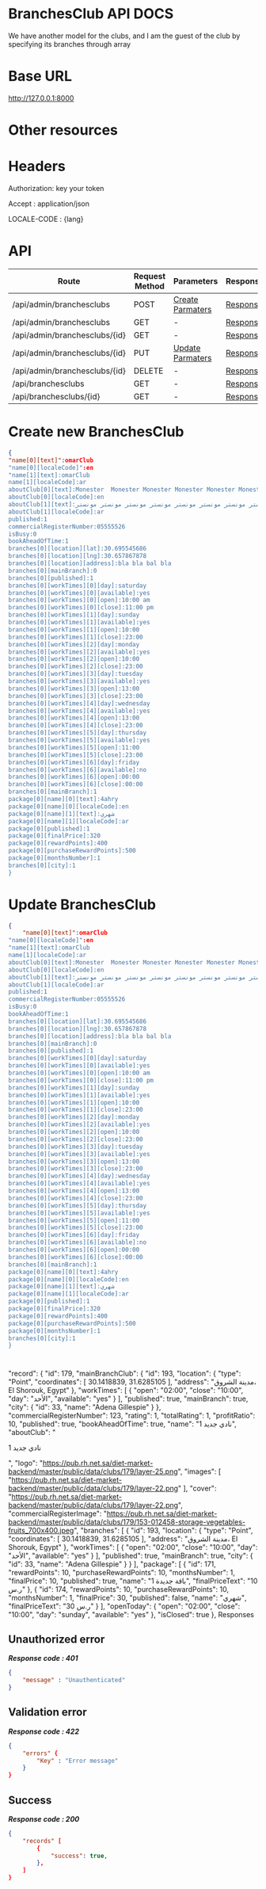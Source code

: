 # BranchesClub API DOCS
 We have another model for the clubs, and I am the guest of the club by specifying its branches through array

# Base URL
http://127.0.0.1:8000

# Other resources 

 
# Headers

Authorization: key your token

Accept : application/json

LOCALE-CODE : {lang}


# API 

| Route                        | Request Method | Parameters | Response  |
| -----------                  | -----------    |----------- |---------- |
| /api/admin/branchesclubs            | POST           |  [Create Parmaters](#Create)|[Response](#Response)|
| /api/admin/branchesclubs | GET           |-|  [Response](#Response)         |
|/api/admin/branchesclubs/{id}         | GET           |  - |  [Response](#Response)         |
|/api/admin/branchesclubs/{id}        |PUT           |  [Update Parmaters](#Update)|[Response](#Response)     |
|/api/admin/branchesclubs/{id}        |DELETE           |  -|[Response](#Response)| 
|/api/branchesclubs        |GET           |-| [Response](#Response)|
|/api/branchesclubs/{id}        |GET           |-|[Response](#Response)|


# <a name="Create"> </a> Create new BranchesClub 

```json
{
"name[0][text]":omarClub
"name[0][localeCode]":en
"name[1][text]:omarClub
name[1][localeCode]:ar
aboutClub[0][text]:Monester  Monester Monester Monester Monester Monester  Monester Monester Monester Monester Monester  Monester Monester Monester Monester Monester  Monester Monester Monester Monester
aboutClub[0][localeCode]:en
aboutClub[1][text]:مونستر مونستر مونستر مونستر مونستر مونستر مونستر مونستر مونستر مونستر مونستر مونستر مونستر مونستر مونستر مونستر مونستر مونستر مونستر مونستر مونستر مونستر مونستر مونستر
aboutClub[1][localeCode]:ar
published:1
commercialRegisterNumber:05555526
isBusy:0
bookAheadOfTime:1
branches[0][location][lat]:30.695545686
branches[0][location][lng]:30.657867878
branches[0][location][address]:bla bla bal bla
branches[0][mainBranch]:0
branches[0][published]:1
branches[0][workTimes][0][day]:saturday
branches[0][workTimes][0][available]:yes
branches[0][workTimes][0][open]:10:00 am
branches[0][workTimes][0][close]:11:00 pm
branches[0][workTimes][1][day]:sunday
branches[0][workTimes][1][available]:yes
branches[0][workTimes][1][open]:10:00
branches[0][workTimes][1][close]:23:00
branches[0][workTimes][2][day]:monday
branches[0][workTimes][2][available]:yes
branches[0][workTimes][2][open]:10:00
branches[0][workTimes][2][close]:23:00
branches[0][workTimes][3][day]:tuesday
branches[0][workTimes][3][available]:yes
branches[0][workTimes][3][open]:13:00
branches[0][workTimes][3][close]:23:00
branches[0][workTimes][4][day]:wednesday
branches[0][workTimes][4][available]:yes
branches[0][workTimes][4][open]:13:00
branches[0][workTimes][4][close]:23:00
branches[0][workTimes][5][day]:thursday
branches[0][workTimes][5][available]:yes
branches[0][workTimes][5][open]:11:00
branches[0][workTimes][5][close]:23:00
branches[0][workTimes][6][day]:friday
branches[0][workTimes][6][available]:no
branches[0][workTimes][6][open]:00:00
branches[0][workTimes][6][close]:00:00
branches[0][mainBranch]:1
package[0][name][0][text]:4ahry
package[0][name][0][localeCode]:en
package[0][name][1][text]:شهري
package[0][name][1][localeCode]:ar
package[0][published]:1
package[0][finalPrice]:320
package[0][rewardPoints]:400
package[0][purchaseRewardPoints]:500
package[0][monthsNumber]:1
branches[0][city]:1
} 
```

# <a name="Update"> </a> Update BranchesClub

```json
{
    "name[0][text]":omarClub
"name[0][localeCode]":en
"name[1][text]:omarClub
name[1][localeCode]:ar
aboutClub[0][text]:Monester  Monester Monester Monester Monester Monester  Monester Monester Monester Monester Monester  Monester Monester Monester Monester Monester  Monester Monester Monester Monester
aboutClub[0][localeCode]:en
aboutClub[1][text]:مونستر مونستر مونستر مونستر مونستر مونستر مونستر مونستر مونستر مونستر مونستر مونستر مونستر مونستر مونستر مونستر مونستر مونستر مونستر مونستر مونستر مونستر مونستر مونستر
aboutClub[1][localeCode]:ar
published:1
commercialRegisterNumber:05555526
isBusy:0
bookAheadOfTime:1
branches[0][location][lat]:30.695545686
branches[0][location][lng]:30.657867878
branches[0][location][address]:bla bla bal bla
branches[0][mainBranch]:0
branches[0][published]:1
branches[0][workTimes][0][day]:saturday
branches[0][workTimes][0][available]:yes
branches[0][workTimes][0][open]:10:00 am
branches[0][workTimes][0][close]:11:00 pm
branches[0][workTimes][1][day]:sunday
branches[0][workTimes][1][available]:yes
branches[0][workTimes][1][open]:10:00
branches[0][workTimes][1][close]:23:00
branches[0][workTimes][2][day]:monday
branches[0][workTimes][2][available]:yes
branches[0][workTimes][2][open]:10:00
branches[0][workTimes][2][close]:23:00
branches[0][workTimes][3][day]:tuesday
branches[0][workTimes][3][available]:yes
branches[0][workTimes][3][open]:13:00
branches[0][workTimes][3][close]:23:00
branches[0][workTimes][4][day]:wednesday
branches[0][workTimes][4][available]:yes
branches[0][workTimes][4][open]:13:00
branches[0][workTimes][4][close]:23:00
branches[0][workTimes][5][day]:thursday
branches[0][workTimes][5][available]:yes
branches[0][workTimes][5][open]:11:00
branches[0][workTimes][5][close]:23:00
branches[0][workTimes][6][day]:friday
branches[0][workTimes][6][available]:no
branches[0][workTimes][6][open]:00:00
branches[0][workTimes][6][close]:00:00
branches[0][mainBranch]:1
package[0][name][0][text]:4ahry
package[0][name][0][localeCode]:en
package[0][name][1][text]:شهري
package[0][name][1][localeCode]:ar
package[0][published]:1
package[0][finalPrice]:320
package[0][rewardPoints]:400
package[0][purchaseRewardPoints]:500
package[0][monthsNumber]:1
branches[0][city]:1
} 
```
# <a name="Response"> 
"record": {
            "id": 179,
            "mainBranchClub": {
                "id": 193,
                "location": {
                    "type": "Point",
                    "coordinates": [
                        30.1418839,
                        31.6285105
                    ],
                    "address": "مدينة الشروق، El Shorouk, Egypt"
                },
                "workTimes": [
                    {
                        "open": "02:00",
                        "close": "10:00",
                        "day": "الأحد",
                        "available": "yes"
                    }
                ],
                "published": true,
                "mainBranch": true,
                "city": {
                    "id": 33,
                    "name": "Adena Gillespie"
                }
            },
            "commercialRegisterNumber": 123,
            "rating": 1,
            "totalRating": 1,
            "profitRatio": 10,
            "published": true,
            "bookAheadOfTime": true,
            "name": "نادي جديد 1",
            "aboutClub": "<p>نادي جديد 1</p>",
            "logo": "https://pub.rh.net.sa/diet-market-backend/master/public/data/clubs/179/layer-25.png",
            "images": [
                "https://pub.rh.net.sa/diet-market-backend/master/public/data/clubs/179/layer-22.png"
            ],
            "cover": "https://pub.rh.net.sa/diet-market-backend/master/public/data/clubs/179/layer-22.png",
            "commercialRegisterImage": "https://pub.rh.net.sa/diet-market-backend/master/public/data/clubs/179/153-012458-storage-vegetables-fruits_700x400.jpeg",
            "branches": [
                {
                    "id": 193,
                    "location": {
                        "type": "Point",
                        "coordinates": [
                            30.1418839,
                            31.6285105
                        ],
                        "address": "مدينة الشروق، El Shorouk, Egypt"
                    },
                    "workTimes": [
                        {
                            "open": "02:00",
                            "close": "10:00",
                            "day": "الأحد",
                            "available": "yes"
                        }
                    ],
                    "published": true,
                    "mainBranch": true,
                    "city": {
                        "id": 33,
                        "name": "Adena Gillespie"
                    }
                }
            ],
            "package": [
                {
                    "id": 171,
                    "rewardPoints": 10,
                    "purchaseRewardPoints": 10,
                    "monthsNumber": 1,
                    "finalPrice": 10,
                    "published": true,
                    "name": "باقة جديدة 1",
                    "finalPriceText": "10 ر.س"
                },
                {
                    "id": 174,
                    "rewardPoints": 10,
                    "purchaseRewardPoints": 10,
                    "monthsNumber": 1,
                    "finalPrice": 30,
                    "published": false,
                    "name": "شهري",
                    "finalPriceText": "30 ر.س"
                }
            ],
            "openToday": {
                "open": "02:00",
                "close": "10:00",
                "day": "sunday",
                "available": "yes"
            },
            "isClosed": true
        },
</a> Responses 

## Unauthorized error

__*Response code : 401*__
```json 
{
    "message" : "Unauthenticated"
}
```

## Validation error 
__*Response code : 422*__

```json 
{
    "errors" {
        "Key" : "Error message"
    }
}
```
## Success  
__*Response code : 200*__
```json 
{
    "records" [
        {
            "success": true,
        },
    ]
}
```
